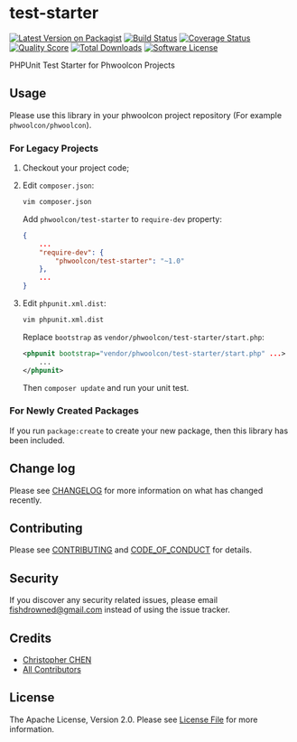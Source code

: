 # test-starter

[![Latest Version on Packagist][ico-version]][link-packagist]
[![Build Status][ico-travis]][link-travis]
[![Coverage Status][ico-scrutinizer]][link-scrutinizer]
[![Quality Score][ico-code-quality]][link-code-quality]
[![Total Downloads][ico-downloads]][link-downloads]
[![Software License][ico-license]](LICENSE.md)

PHPUnit Test Starter for Phwoolcon Projects

## Usage
Please use this library in your phwoolcon project repository (For example `phwoolcon/phwoolcon`).

### For Legacy Projects

1. Checkout your project code;

1. Edit `composer.json`:
    ```bash
    vim composer.json
    ```
    Add `phwoolcon/test-starter` to `require-dev` property:
    ```json
    {
        ...
        "require-dev": {
            "phwoolcon/test-starter": "~1.0"
        },
        ...
    }
    ```
1. Edit `phpunit.xml.dist`:
    ```bash
    vim phpunit.xml.dist
    ```
    Replace `bootstrap` as `vendor/phwoolcon/test-starter/start.php`:
    ```xml
    <phpunit bootstrap="vendor/phwoolcon/test-starter/start.php" ...>
        ...
    </phpunit>
    ```
    Then `composer update` and run your unit test.

### For Newly Created Packages
If you run `package:create` to create your new package, then this library has been included.

## Change log

Please see [CHANGELOG](CHANGELOG.md) for more information on what has changed recently.

## Contributing

Please see [CONTRIBUTING](CONTRIBUTING.md) and [CODE_OF_CONDUCT](CODE_OF_CONDUCT.md) for details.

## Security

If you discover any security related issues, please email fishdrowned@gmail.com instead of using the issue tracker.

## Credits

- [Christopher CHEN][link-author]
- [All Contributors][link-contributors]

## License

The Apache License, Version 2.0. Please see [License File](LICENSE.md) for more information.

[ico-version]: https://img.shields.io/packagist/v/phwoolcon/test-starter.svg?style=flat-square
[ico-license]: https://img.shields.io/badge/license-Apache%202.0-brightgreen.svg?style=flat-square
[ico-travis]: https://img.shields.io/travis/phwoolcon/test-starter/master.svg?style=flat-square
[ico-scrutinizer]: https://img.shields.io/scrutinizer/coverage/g/phwoolcon/test-starter.svg?style=flat-square
[ico-code-quality]: https://img.shields.io/scrutinizer/g/phwoolcon/test-starter.svg?style=flat-square
[ico-downloads]: https://img.shields.io/packagist/dt/phwoolcon/test-starter.svg?style=flat-square

[link-packagist]: https://packagist.org/packages/phwoolcon/test-starter
[link-travis]: https://travis-ci.org/phwoolcon/test-starter
[link-scrutinizer]: https://scrutinizer-ci.com/g/phwoolcon/test-starter/code-structure
[link-code-quality]: https://scrutinizer-ci.com/g/phwoolcon/test-starter
[link-downloads]: https://packagist.org/packages/phwoolcon/test-starter
[link-author]: https://github.com/Fishdrowned
[link-contributors]: ../../contributors
